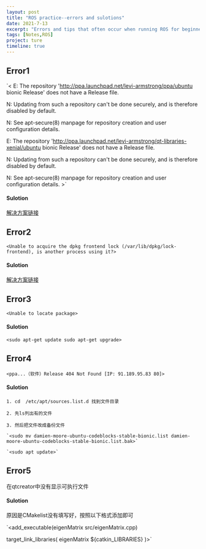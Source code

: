 ```yaml
---
layout: post
title: "ROS practice--errors and sulotions"
date: 2021-7-13
excerpt: "Errors and tips that often occur when running ROS for beginners."
tags: [Notes,ROS]
project: ture
timeline: true
---
```

<script type="text/javascript" src="http://tajs.qq.com/stats?sId=66526224" charset="UTF-8"></script>


## Error1
`< E: The repository 'http://ppa.launchpad.net/levi-armstrong/ppa/ubuntu bionic Release' does not have a Release file.

N: Updating from such a repository can't be done securely, and is therefore disabled by default.

N: See apt-secure(8) manpage for repository creation and user configuration details.

E: The repository 'http://ppa.launchpad.net/levi-armstrong/qt-libraries-xenial/ubuntu bionic Release' does not have a Release file.

N: Updating from such a repository can't be done securely, and is therefore disabled by default.

N: See apt-secure(8) manpage for repository creation and user configuration details. >`

#### Sulotion
[解决方案链接](https://blog.csdn.net/m0_49448331/article/details/108354926 )

## Error2
`<Unable to acquire the dpkg frontend lock (/var/lib/dpkg/lock-frontend), is another process using it?>`

#### Sulotion
[解决方案链接](https://www.jianshu.com/p/c9c425c56feb )

## Error3
`<Unable to locate package>`

#### Sulotion
`<sudo apt-get update
sudo apt-get upgrade>`

## Error4
`<ppa...（软件）Release 404 Not Found [IP: 91.189.95.83 80]>`

#### Sulotion
	1. cd  /etc/apt/sources.list.d 找到文件目录

	2. 先ls列出有的文件

	3. 然后把文件改成备份文件

	`<sudo mv damien-moore-ubuntu-codeblocks-stable-bionic.list damien-moore-ubuntu-codeblocks-stable-bionic.list.bak>`
   
    `<sudo apt update>`

## Error5
在qtcreator中没有显示可执行文件

#### Sulotion
原因是CMakelist没有填写好，按照以下格式添加即可

`<add_executable(eigenMatrix src/eigenMatrix.cpp)

target_link_libraries(
  eigenMatrix
  ${catkin_LIBRARIES}
)>`
